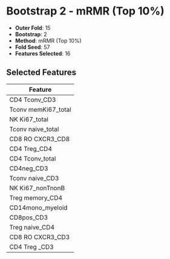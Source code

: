 # Bootstrap 2 - mRMR (Top 10%)

- **Outer Fold**: 15
- **Bootstrap**: 2
- **Method**: mRMR (Top 10%)
- **Fold Seed**: 57
- **Features Selected**: 16

## Selected Features

| Feature |
|---------|
| CD4 Tconv_CD3 |
| Tconv memKi67_total |
| NK Ki67_total |
| Tconv naive_total |
| CD8 RO CXCR3_CD8 |
| CD4 Treg_CD4 |
| CD4 Tconv_total |
| CD4neg_CD3 |
| Tconv naive_CD3 |
| NK Ki67_nonTnonB |
| Treg memory_CD4 |
| CD14mono_myeloid |
| CD8pos_CD3 |
| Treg naive_CD4 |
| CD8 RO CXCR3_CD3 |
| CD4 Treg _CD3 |
